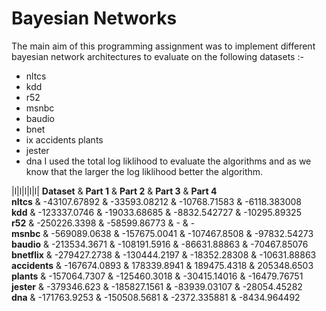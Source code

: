 # Bayesian Networks
The main aim of this programming assignment was to implement different bayesian network architectures to evaluate on the following datasets :-
* nltcs
* kdd
* r52
* msnbc
* baudio
* bnet
* ix accidents plants
* jester
* dna
I used the total log liklihood to evaluate the algorithms and as we know that the larger the log liklihood better the algorithm.
<p><span>|l|l|l|l|l|</span> <strong>Dataset</strong> &amp; <strong>Part 1</strong> &amp; <strong>Part 2</strong> &amp; <strong>Part 3</strong> &amp; <strong>Part 4</strong><br />
<strong>nltcs</strong> &amp; -43107.67892 &amp; -33593.08212 &amp; -10768.71583 &amp; <span> -6118.383008</span><br />
<strong>kdd</strong> &amp; -123337.0746 &amp; -19033.68685 &amp; <span> -8832.542727</span> &amp; -10295.89325<br />
<strong>r52</strong> &amp; -250226.3398 &amp; -58599.86773 &amp; - &amp; -<br />
<strong>msnbc</strong> &amp; -569089.0638 &amp; -157675.0041 &amp; -107467.8508 &amp; <span> -97832.54273</span><br />
<strong>baudio</strong> &amp; -213534.3671 &amp; -108191.5916 &amp; -86631.88863 &amp; <span> -70467.85076</span><br />
<strong>bnetflix</strong> &amp; -279427.2738 &amp; -130444.2197 &amp; -18352.28308 &amp; <span> -10631.88863</span><br />
<strong>accidents</strong> &amp; -167674.0893 &amp; 178339.8941 &amp; 189475.4318 &amp; <span> 205348.6503</span><br />
<strong>plants</strong> &amp; -157064.7307 &amp; -125460.3018 &amp; -30415.14016 &amp; <span> -16479.76751</span><br />
<strong>jester</strong> &amp; -379346.623 &amp; -185827.1561 &amp; -83939.03107 &amp; <span> -28054.45282</span><br />
<strong>dna</strong> &amp; -171763.9253 &amp; -150508.5681 &amp; <span> -2372.335881</span> &amp; -8434.964492<br />
</p><p><br />
</p>


